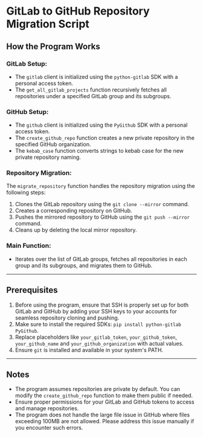 # GitLab to GitHub Repository Migration Script

## How the Program Works

### GitLab Setup:
- The `gitlab` client is initialized using the `python-gitlab` SDK with a personal access token.
- The `get_all_gitlab_projects` function recursively fetches all repositories under a specified GitLab group and its subgroups.

### GitHub Setup:
- The `github` client is initialized using the `PyGithub` SDK with a personal access token.
- The `create_github_repo` function creates a new private repository in the specified GitHub organization.
- The `kebab_case` function converts strings to kebab case for the new private repository naming.


### Repository Migration:
The `migrate_repository` function handles the repository migration using the following steps:
1. Clones the GitLab repository using the `git clone --mirror` command.
2. Creates a corresponding repository on GitHub.
3. Pushes the mirrored repository to GitHub using the `git push --mirror` command.
4. Cleans up by deleting the local mirror repository.

### Main Function:
- Iterates over the list of GitLab groups, fetches all repositories in each group and its subgroups, and migrates them to GitHub.

---

## Prerequisites
1. Before using the program, ensure that SSH is properly set up for both GitLab and GitHub by adding your SSH keys to your accounts for seamless repository cloning and pushing.
2. Make sure to install the required SDKs: `pip install python-gitlab PyGithub`.
3. Replace placeholders like `your_gitlab_token`, `your_github_token`, `your_github_name` and `your_github_organization` with actual values.
4. Ensure `git` is installed and available in your system's PATH.

---

## Notes
- The program assumes repositories are private by default. You can modify the `create_github_repo` function to make them public if needed.
- Ensure proper permissions for your GitLab and GitHub tokens to access and manage repositories.
- The program does not handle the large file issue in GitHub where files exceeding 100MB are not allowed. Please address this issue manually if you encounter such errors.